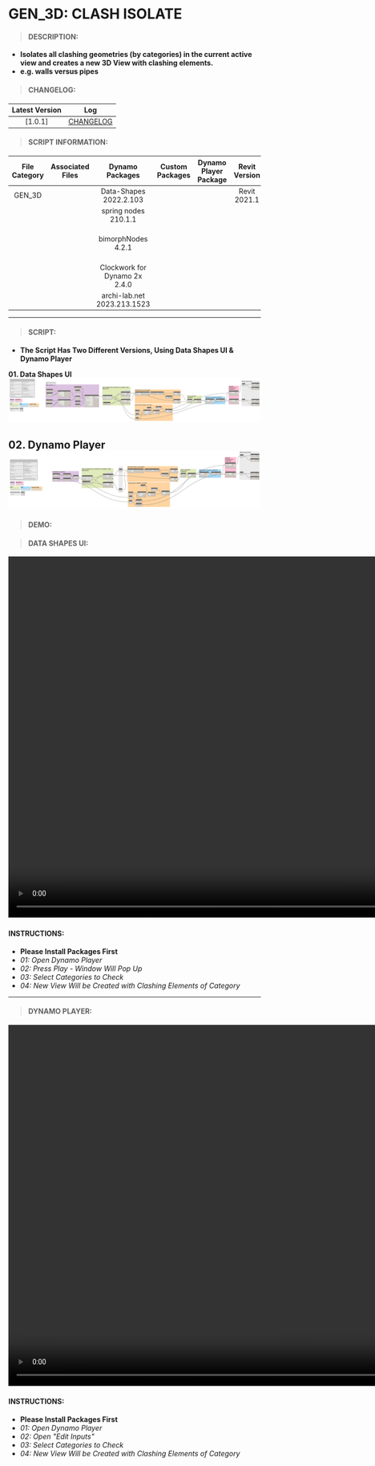 # GEN_3D: CLASH ISOLATE

> #### DESCRIPTION: 
- **Isolates all clashing geometries (by categories) in the current active view and creates a new 3D View with clashing elements.**
- **e.g. walls versus pipes**

> #### CHANGELOG:

| Latest Version | Log |
| :-------: | :----: | 
|[1.0.1] | [CHANGELOG](/_scripts/_general/3D/changelog/GEN_3D_ClashIsolate.md) |

> #### SCRIPT INFORMATION: 

| File Category | Associated Files | Dynamo Packages | Custom Packages | Dynamo Player Package | Revit Version | Author | Reviewed By | File Name & Location | 
| :-------: | :----: | :---: | :---: | :---: | :---: | :---: | :---: | :--: |
| GEN_3D |  | Data-Shapes 2022.2.103 | | | Revit 2021.1 | Melvin Tuliao | Cathrine Macabuhay | 20220909_GEN_3D_ClashIsolate_V.1.0.1_Data Shapes UI |
|           |  | spring nodes 210.1.1|                 |                    | | | | 20220909_GEN_3D_ClashIsolate_V.1.0.1_Dynamo Player |
|           |  | bimorphNodes 4.2.1|                   |                    | | | | (https://bimcapcom.sharepoint.com/:f:/s/BCP-Main/EpfrAy1JSu5Cn-xTW2LLi48BnJSr8jEtNf6CHGVmLtslJQ?e=w66SbE) |
|           |  | Clockwork for Dynamo 2x 2.4.0         |                    | |
|           |  | archi-lab.net 2023.213.1523           |                    | |
------------------------------------------------------------
> #### SCRIPT: 
- **The Script Has Two Different Versions, Using Data Shapes UI & Dynamo Player**

**01. Data Shapes UI**
<img src="/_scripts/_general/3D/images/GEN_3D_ClashIsolate_DSUI.png">

**02. Dynamo Player**
<img src="/_scripts/_general/3D/images/GEN_3D_ClashIsolate_DP.png">
------------------------------------------------------------

> #### DEMO: 

> #### DATA SHAPES UI:
<video width="1280" height="720" controls>
 <source src="/_scripts/_general/3D/demo/GEN_3D_ClashIsolate_DSUI.mp4" type="video/mp4">
</video>

#### INSTRUCTIONS: 
- **Please Install Packages First**
- *01: Open Dynamo Player*
- *02: Press Play - Window Will Pop Up*
- *03: Select Categories to Check*
- *04: New View Will be Created with Clashing Elements of Category*
------------------------------------------------------------
> #### DYNAMO PLAYER:
<video width="1280" height="720" controls>
 <source src="/_scripts/_general/3D/demo/GEN_3D_ClashIsolate_DP.mp4" type="video/mp4">
</video>

#### INSTRUCTIONS: 
- **Please Install Packages First**
- *01: Open Dynamo Player*
- *02: Open "Edit Inputs"*
- *03: Select Categories to Check*
- *04: New View Will be Created with Clashing Elements of Category*
